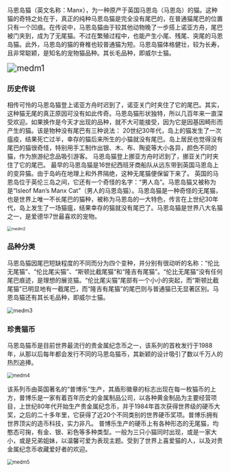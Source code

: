 马恩岛猫（英文名称：Manx），为一种原产于英国马恩岛（马恩岛）的猫。这种猫的奇特之处在于，真正的纯种马恩岛猫是完全没有尾巴的，在普通猫尾巴的位置只有一个凹痕。在传说中，马恩岛猫由于较其他动物晚了一步搭上诺亚方舟，尾巴被门夹到，成为了无尾猫。不过在繁殖过程中，也能产生小尾、残尾、突尾的马恩岛猫。此外，马恩岛的猫的脊椎也较普通猫为短。马恩岛猫体格健壮，较为长寿，且非常聪颖，是知名的宠物猫品种。其长毛品种，即威尔士猫。

<img src="https://cdn.jsdelivr.net/gh/six3git/six3git.github.com/images/medm1.jpg" alt="medm1" style="zoom:140%;" />



### 历史传说

相传可怜的马恩岛猫登上诺亚方舟时迟到了，诺亚关门时夹住了它的尾巴。其实，这种猫无尾的真正原因可没有如此传奇。马恩岛猫形状独特，所以几百年来一直深受欢迎。如果换作是今天才出现的品种，就不大可能接受，因为它是因基因畸形而产生的猫。该是物种没有尾巴有三种说法：
20世纪30年代，岛上的猫发生了一次瘟疫，结果死亡过半，幸存的猫后来所生的小猫就没有尾巴。岛上居民也觉得没有尾巴的猫很奇怪，特别用手工制作出银、木、布、陶瓷等大小各异，颜色不同的猫，作为旅游纪念品吸引游客。
马恩岛猫登上挪亚方舟时迟到了，挪亚关门时夹住了它的尾巴。
最早的马恩岛猫是16世纪西班牙商船队从远东带到英国马恩岛上的变异猫。由于岛屿在地理上和外界隔绝，这种无尾猫便保留下来了。
英国的马恩岛位于英伦三岛之间，它还有一个奇怪的名字：“男人岛”。马恩岛猫又被称为是“Isleof Man’s Manx Cat”（男人的马恩岛猫）。马恩岛猫是一种奇怪的无尾猫，也是世界上唯一不长尾巴的猫种，被称为马恩岛的一大特色，传言在上世纪30年代，岛上发生了一场猫瘟，结果幸存的猫就没有尾巴了。马恩岛猫是世界八大名猫之一，是爱德华7世最喜欢的宠物。

<img src="https://cdn.jsdelivr.net/gh/six3git/six3git.github.com/images/medm2.jpg" alt="medm2" style="zoom:65%;" />



### 品种分类

马恩岛猫因尾巴短缺程度的不同而分为四个变种，并分别有很动听的名称：“伦比无尾猫”、“伦比尾尖猫”、“斯顿比截尾猫”和“隆吉有尾猫”。“伦比无尾猫”没有任何尾巴痕迹，是理想的展览猫。“伦比尾尖猫”尾部有一个小小的突起，而“斯顿比截尾猫”已明显地有一截尾巴，而“隆吉有尾猫”的尾巴则与普通猫已无显著区别。马恩岛猫还有其长毛品种，即威尔士猫。

<img src="https://cdn.jsdelivr.net/gh/six3git/six3git.github.com/images/medm3.jpg" alt="medm3" style="zoom:90%;" />



### 珍贵猫币

马恩岛猫币是目前世界最流行的贵金属纪念币之一，该系列的首枚发行于1988年，从那以后每年都会发行不同的马恩岛猫币，其新颖的设计吸引了数以千万人的热烈追捧。

<img src="https://cdn.jsdelivr.net/gh/six3git/six3git.github.com/images/medm4.jpg" alt="medm4" style="zoom:80%;" />

该系列币由英国著名的“普博乐”生产，其盾形徽章的标志出现在每一枚猫币的上方，普博乐是一家有着百年历史的金属制品公司，以各种黄金制品为主要经营项目，上世纪80年代开始生产贵金属纪念币，并于1984年首次获得世界级的硬币大奖，之后的二十多年里，它获得了近20个不同类别的世界硬币奖项。普博乐拥有世界顶尖的造币科技，实力非凡。
普博乐生产的硬币上有各种形态的无尾猫，均憨态可掬，有金、银、彩色等多种类型。一般为三只小猫同时出现，或是一家大小，或是兄弟姐妹，以温馨可爱为表现主题。受到了世界上喜爱猫的人，以及对贵金属纪念币收藏爱好者的欢迎。

<img src="https://cdn.jsdelivr.net/gh/six3git/six3git.github.com/images/medm5.jpg" alt="medm5" style="zoom:80%;" />